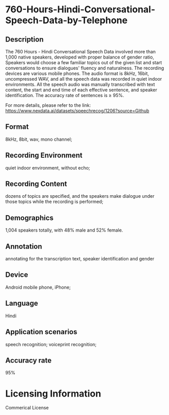 # 760-Hours-Hindi-Conversational-Speech-Data-by-Telephone

## Description
The 760 Hours - Hindi Conversational Speech Data involved more than 1,000 native speakers, developed with proper balance of gender ratio, Speakers would choose a few familiar topics out of the given list and start conversations to ensure dialogues' fluency and naturalness. The recording devices are various mobile phones. The audio format is 8kHz, 16bit, uncompressed WAV, and all the speech data was recorded in quiet indoor environments. All the speech audio was manually transcribed with text content, the start and end time of each effective sentence, and speaker identification. The accuracy rate of sentences is ≥ 95%.

For more details, please refer to the link: https://www.nexdata.ai/datasets/speechrecog/1206?source=Github

## Format
8kHz, 8bit, wav, mono channel;

## Recording Environment
quiet indoor environment, without echo;

## Recording Content
dozens of topics are specified, and the speakers make dialogue under those topics while the recording is performed;

## Demographics
1,004 speakers totally, with 48% male and 52% female.

## Annotation
annotating for the transcription text, speaker identification and gender

## Device
Android mobile phone, iPhone;

## Language
Hindi

## Application scenarios
speech recognition; voiceprint recognition;

## Accuracy rate
95%

# Licensing Information
Commerical License
